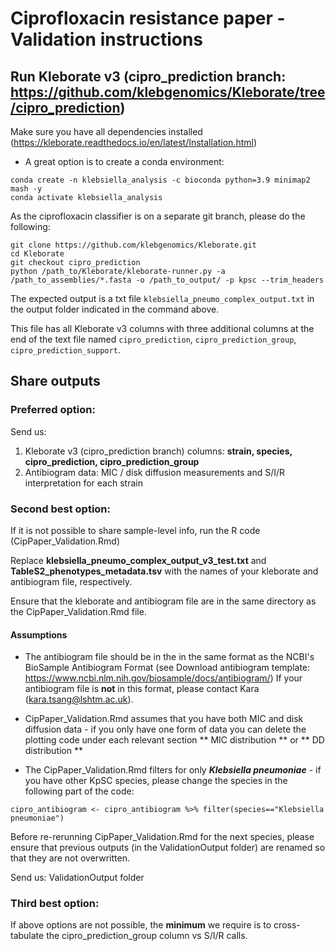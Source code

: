 # Ciprofloxacin resistance paper - Validation instructions

## Run Kleborate v3 (cipro_prediction branch: https://github.com/klebgenomics/Kleborate/tree/cipro_prediction)

Make sure you have all dependencies installed (https://kleborate.readthedocs.io/en/latest/Installation.html)

- A great option is to create a conda environment:

```
conda create -n klebsiella_analysis -c bioconda python=3.9 minimap2 mash -y
conda activate klebsiella_analysis
```

As the ciprofloxacin classifier is on a separate git branch, please do the following: 

```
git clone https://github.com/klebgenomics/Kleborate.git
cd Kleborate
git checkout cipro_prediction
python /path_to/Kleborate/kleborate-runner.py -a /path_to_assemblies/*.fasta -o /path_to_output/ -p kpsc --trim_headers
```

The expected output is a txt file `klebsiella_pneumo_complex_output.txt` in the output folder indicated in the command above. 

This file has all Kleborate v3 columns with three additional columns at the end of the text file named `cipro_prediction`, `cipro_prediction_group`, `cipro_prediction_support`.


## Share outputs

### Preferred option: 

Send us:
1. Kleborate v3 (cipro_prediction branch) columns: **strain, species, cipro_prediction, cipro_prediction_group**
2. Antibiogram data: MIC / disk diffusion measurements and S/I/R interpretation for each strain

### Second best option:

If it is not possible to share sample-level info, run the R code (CipPaper_Validation.Rmd)

Replace **klebsiella_pneumo_complex_output_v3_test.txt** and **TableS2_phenotypes_metadata.tsv** with the names of your kleborate and antibiogram file, respectively. 

Ensure that the kleborate and antibiogram file are in the same directory as the CipPaper_Validation.Rmd file. 

#### Assumptions

- The antibiogram file should be in the in the same format as the NCBI's BioSample Antibiogram Format (see Download antibiogram template: https://www.ncbi.nlm.nih.gov/biosample/docs/antibiogram/)
If your antibiogram file is **not** in this format, please contact Kara (kara.tsang@lshtm.ac.uk).

- CipPaper_Validation.Rmd assumes that you have both MIC and disk diffusion data - if you only have one form of data you can delete the plotting code under each relevant section ** MIC distribution ** or ** DD distribution **

- The CipPaper_Validation.Rmd filters for only ***Klebsiella pneumoniae*** - if you have other KpSC species, please change the species in the following part of the code: 

```
cipro_antibiogram <- cipro_antibiogram %>% filter(species=="Klebsiella pneumoniae")
```

Before re-rerunning CipPaper_Validation.Rmd for the next species, please ensure that previous outputs (in the ValidationOutput folder) are renamed so that they are not overwritten.

Send us: ValidationOutput folder

### Third best option:
If above options are not possible, the **minimum** we require is to cross-tabulate the cipro_prediction_group column vs S/I/R calls.